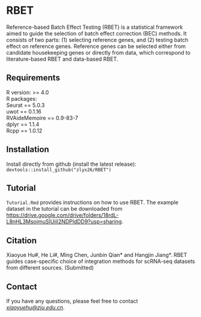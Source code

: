 # RBET
Reference-based Batch Effect Testing (RBET) is a statistical framework aimed to guide the selection of batch effect correction (BEC) methods. It consists of two parts: (1) selecting reference genes, and (2) testing batch effect on reference genes. Reference genes can be selected either from candidate housekeeping genes or directly from data, which correspond to literature-based RBET and data-based RBET.

## Requirements
R version: >= 4.0 <br />
R packages:<br />
Seurat == 5.0.3 <br />
uwot == 0.1.16 <br />
RVAideMemoire == 0.9-83-7 <br />
dplyr == 1.1.4 <br />
Rcpp == 1.0.12 <br />

## Installation
Install directly from github (install the latest release):<br />
`devtools::install_github("zlyx26/RBET")`

## Tutorial
`Tutorial.Rmd` provides instructions on how to use RBET. The example dataset in the tutorial can be downloaded from <https://drive.google.com/drive/folders/18rdL-L8nHL3MsojmuSIUiiI2NDPldDD9?usp=sharing>.

## Citation
Xiaoyue Hu#, He Li#, Ming Chen, Junbin Qian*  and Hangjin Jiang*. RBET guides case-specific choice of integration methods
for scRNA-seq datasets from different sources. (Submitted)

## Contact
If you have any questions, please feel free to contact *xiaoyuehu@zju.edu.cn*.
